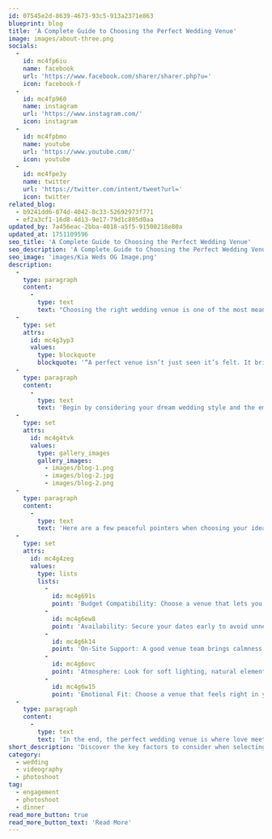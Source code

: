```yaml
---
id: 07545e2d-8639-4673-93c5-913a2371e863
blueprint: blog
title: 'A Complete Guide to Choosing the Perfect Wedding Venue'
image: images/about-three.png
socials:
  -
    id: mc4fp6iu
    name: facebook
    url: 'https://www.facebook.com/sharer/sharer.php?u='
    icon: facebook-f
  -
    id: mc4fp960
    name: instagram
    url: 'https://www.instagram.com/'
    icon: instagram
  -
    id: mc4fpbmo
    name: youtube
    url: 'https://www.youtube.com/'
    icon: youtube
  -
    id: mc4fpe3y
    name: twitter
    url: 'https://twitter.com/intent/tweet?url='
    icon: twitter
related_blog:
  - b9241dd6-874d-4042-8c33-52692973f771
  - ef2a3cf1-16d8-4d13-9e17-79d1c805d0aa
updated_by: 7a456eac-2bba-4018-a5f5-91500218e80a
updated_at: 1751109596
seo_title: 'A Complete Guide to Choosing the Perfect Wedding Venue'
seo_description: 'A Complete Guide to Choosing the Perfect Wedding Venue'
seo_image: 'images/Kia Weds OG Image.png'
description:
  -
    type: paragraph
    content:
      -
        type: text
        text: "Choosing the right wedding venue is one of the most meaningful and peaceful steps in your journey toward marriage. It's not just about beauty or location it’s about finding a space where you feel a deep sense of peace, comfort, and connection. Your venue sets the tone, reflects your style, and becomes the foundation for lasting memories rooted in love and tranquility."
  -
    type: set
    attrs:
      id: mc4g3yp3
      values:
        type: blockquote
        blockquote: '“A perfect venue isn’t just seen it’s felt. It brings a sense of peace the moment you step in.”'
  -
    type: paragraph
    content:
      -
        type: text
        text: 'Begin by considering your dream wedding style and the emotions you want to feel on your big day. Do you imagine a quiet, serene garden or a grand hall filled with joy and laughter? Either way, your chosen location should offer not just convenience, but a calming sense of inner peace. After all, peace of mind is one of the best gifts a venue can give you and your guests.'
  -
    type: set
    attrs:
      id: mc4g4tvk
      values:
        type: gallery_images
        gallery_images:
          - images/blog-1.png
          - images/blog-2.jpg
          - images/blog-2.png
  -
    type: paragraph
    content:
      -
        type: text
        text: 'Here are a few peaceful pointers when choosing your ideal venue:'
  -
    type: set
    attrs:
      id: mc4g4zeg
      values:
        type: lists
        lists:
          -
            id: mc4g691s
            point: 'Budget Compatibility: Choose a venue that lets you plan without financial stress — true peace comes from clarity and control.'
          -
            id: mc4g6ew8
            point: 'Availability: Secure your dates early to avoid unnecessary pressure. A peaceful planning experience begins with early decisions and organized steps.'
          -
            id: mc4g6k14
            point: 'On-Site Support: A good venue team brings calmness to your day with professional guidance and warm, peaceful hospitality.'
          -
            id: mc4g6ovc
            point: 'Atmosphere: Look for soft lighting, natural elements, or spacious layouts that foster a relaxed and peaceful ambiance for both you and your guests.'
          -
            id: mc4g6w15
            point: 'Emotional Fit: Choose a venue that feels right in your heart one that instantly brings peace the moment you step inside.'
  -
    type: paragraph
    content:
      -
        type: text
        text: 'In the end, the perfect wedding venue is where love meets peace. It should feel like a sanctuary where joy flows freely, laughter echoes warmly, and worries melt away into calm. So take your time, breathe, visit in person, and trust your instincts. When you find it, you’ll know you’ll feel at peace.'
short_description: 'Discover the key factors to consider when selecting your dream wedding venue  from guest capacity and style to location and logistics with expert tips to help you say “yes” to the right space.'
category:
  - wedding
  - videography
  - photoshoot
tag:
  - engagement
  - photoshoot
  - dinner
read_more_button: true
read_more_button_text: 'Read More'
---
```

